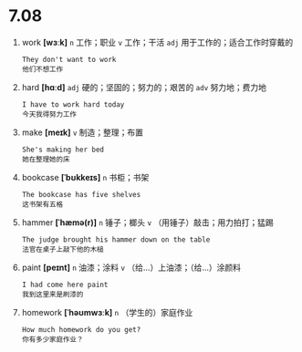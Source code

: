 # 7.08

1. work **[wɜːk]** `n` 工作；职业 `v` 工作；干活 `adj` 用于工作的；适合工作时穿戴的

   ```
   They don't want to work
   他们不想工作
   ```

2. hard **[hɑːd]** `adj` 硬的；坚固的；努力的；艰苦的 `adv` 努力地；费力地

   ```
   I have to work hard today
   今天我得努力工作
   ```

3. make **[meɪk]** `v` 制造；整理；布置

   ```
   She's making her bed
   她在整理她的床
   ```

4. bookcase **[ˈbʊkkeɪs]** `n` 书柜；书架

   ```
   The bookcase has five shelves
   这书架有五格
   ```

5. hammer **[ˈhæmə(r)]** `n` 锤子；榔头 `v` （用锤子）敲击；用力拍打；猛踢

   ```
   The judge brought his hammer down on the table
   法官在桌子上敲下他的木槌
   ```

6. paint **[peɪnt]** `n` 油漆；涂料 `v` （给...）上油漆；（给...）涂颜料

   ```
   I had come here paint
   我到这里来是刷漆的
   ```

7. homework **[ˈhəʊmwɜːk]** `n` （学生的）家庭作业

   ```
   How much homework do you get?
   你有多少家庭作业？
   ```
